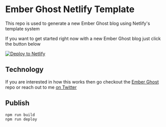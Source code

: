 # Ember Ghost Netlify Template  

This repo is used to generate a new Ember Ghost blog using Netlify's template system

If you want to get started right now with a new Ember Ghost blog just click the button below

[![Deploy to Netlify](https://www.netlify.com/img/deploy/button.svg)](https://app.netlify.com/start/deploy?repository=https://github.com/stonecircle/ember-ghost-netlify-casper-template)


## Technology

If you are interested in how this works then go checkout the [Ember Ghost](https://github.com/stonecircle/ember-ghost) repo or reach out to me [on Twitter](https://twitter.com/real_ate)


## Publish

```
npm run build
npm run deploy
```
